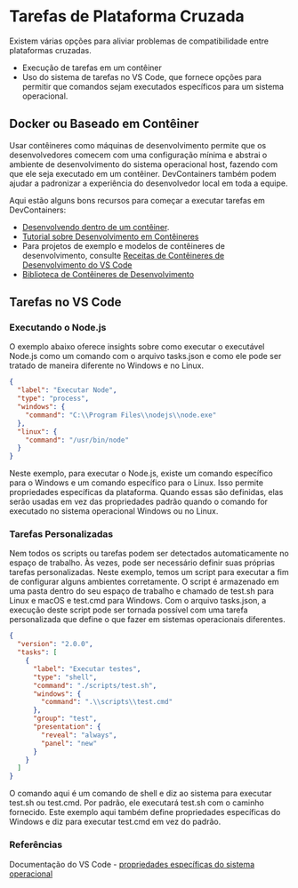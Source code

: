 # Tarefas de Plataforma Cruzada

Existem várias opções para aliviar problemas de compatibilidade entre plataformas cruzadas.

- Execução de tarefas em um contêiner
- Uso do sistema de tarefas no VS Code, que fornece opções para permitir que comandos sejam executados específicos para um sistema operacional.

## Docker ou Baseado em Contêiner

Usar contêineres como máquinas de desenvolvimento permite que os desenvolvedores comecem com uma configuração mínima e abstrai o ambiente de desenvolvimento do sistema operacional host, fazendo com que ele seja executado em um contêiner. DevContainers também podem ajudar a padronizar a experiência do desenvolvedor local em toda a equipe.

Aqui estão alguns bons recursos para começar a executar tarefas em DevContainers:

- [Desenvolvendo dentro de um contêiner](https://code.visualstudio.com/docs/remote/containers).
- [Tutorial sobre Desenvolvimento em Contêineres](https://code.visualstudio.com/docs/remote/containers-tutorial)
- Para projetos de exemplo e modelos de contêineres de desenvolvimento, consulte [Receitas de Contêineres de Desenvolvimento do VS Code](https://github.com/microsoft/vscode-dev-containers)
- [Biblioteca de Contêineres de Desenvolvimento](devcontainers.md)

## Tarefas no VS Code

### Executando o Node.js

O exemplo abaixo oferece insights sobre como executar o executável Node.js como um comando com o arquivo tasks.json e como ele pode ser tratado de maneira diferente no Windows e no Linux.

```json
{
  "label": "Executar Node",
  "type": "process",
  "windows": {
    "command": "C:\\Program Files\\nodejs\\node.exe"
  },
  "linux": {
    "command": "/usr/bin/node"
  }
}
```

Neste exemplo, para executar o Node.js, existe um comando específico para o Windows e um comando específico para o Linux. Isso permite propriedades específicas da plataforma. Quando essas são definidas, elas serão usadas em vez das propriedades padrão quando o comando for executado no sistema operacional Windows ou no Linux.

### Tarefas Personalizadas

Nem todos os scripts ou tarefas podem ser detectados automaticamente no espaço de trabalho. Às vezes, pode ser necessário definir suas próprias tarefas personalizadas. Neste exemplo, temos um script para executar a fim de configurar alguns ambientes corretamente. O script é armazenado em uma pasta dentro do seu espaço de trabalho e chamado de test.sh para Linux e macOS e test.cmd para Windows. Com o arquivo tasks.json, a execução deste script pode ser tornada possível com uma tarefa personalizada que define o que fazer em sistemas operacionais diferentes.

```json
{
  "version": "2.0.0",
  "tasks": [
    {
      "label": "Executar testes",
      "type": "shell",
      "command": "./scripts/test.sh",
      "windows": {
        "command": ".\\scripts\\test.cmd"
      },
      "group": "test",
      "presentation": {
        "reveal": "always",
        "panel": "new"
      }
    }
  ]
}

```

O comando aqui é um comando de shell e diz ao sistema para executar test.sh ou test.cmd. Por padrão, ele executará test.sh com o caminho fornecido. Este exemplo aqui também define propriedades específicas do Windows e diz para executar test.cmd em vez do padrão.

### Referências

Documentação do VS Code - [propriedades específicas do sistema operacional](https://vscode-docs.readthedocs.io/en/stable/editor/tasks/#operating-system-specific-properties)
